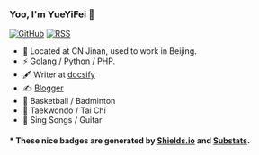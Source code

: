 ### Yoo, I'm YueYiFei 👋

[![GitHub](https://img.shields.io/badge/dynamic/json?logo=github&label=GitHub&labelColor=495867&color=495867&query=%24.data.totalSubs&url=https%3A%2F%2Fapi.spencerwoo.com%2Fsubstats%2F%3Fsource%3Dgithub%26queryKey%3Dhayschan&style=flat-square)](https://github.com/YYYif)
[![RSS](https://img.shields.io/badge/dynamic/json?logo=rss&logoColor=white&label=RSS&labelColor=95B8D1&color=95B8D1&query=%24.data.totalSubs&url=https%3A%2F%2Fapi.spencerwoo.com%2Fsubstats%2F%3Fsource%3Dfeedly%257Cinoreader%257CfeedsPub%26queryKey%3Dhttps://haysc.tech/feed.xml&style=flat-square)](https://yyyif.github.io/Blog/)

- 🍻 Located at CN Jinan, used to work in Beijing.
- ⚡ Golang / Python / PHP.
- 🖋 Writer at [docsify](https://docsify.js.org/)
- ✍️ [Blogger](https://yyyif.github.io/Blog/)
- 🏃 Basketball / Badminton
- 🥋 Taekwondo / Tai Chi
- 🎻 Sing Songs / Guitar 

<h4>* These nice badges are generated by <a href="https://shields.io/">Shields.io</a> and <a href="https://github.com/spencerwooo/Substats">Substats</a>.</h4>